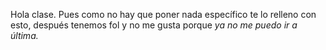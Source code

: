 Hola clase.
Pues como no hay que poner nada específico te lo relleno con esto, después tenemos fol y no me gusta porque _ya no me puedo ir a última._
